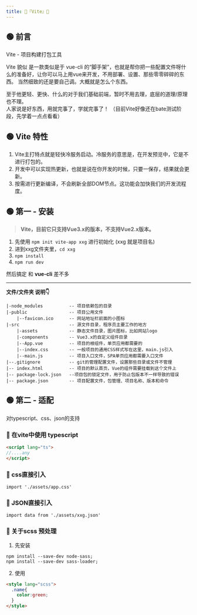 ```yaml
---
title: 🍍『Vite』🍍
---
```



## 🟢 前言
Vite - 项目构建打包工具

Vite 貌似 是一款类似是于 vue-cli 的“脚手架”，也就是帮你把一些配置文件呀什么的准备好，让你可以马上用vue来开发，不用部署、设置、那些零零碎碎的东西。 当然细致的还是要自己调。大概就是怎么个东西。

至于他更轻、更快、什么的对于我们基础前端，暂时不用去理，底层的道理/原理也不理。   
人家说是好东西，用就完事了，学就完事了！ （目前Vite好像还在bate测试阶段，先学着一点点看看）

## 🟢 Vite 特性
1. Vite主打特点就是轻快冷服务启动。冷服务的意思是，在开发预览中，它是不进行打包的。
2. 开发中可以实现热更新，也就是说在你开发的时候，只要一保存，结果就会更新。
3. 按需进行更新编译，不会刷新全部DOM节点。这功能会加快我们的开发流程度。

## 🟢 第一  - 安装
> **Vite，目前它只支持Vue3.x的版本，不支持Vue2.x版本。**


1. 先使用 `npm init vite-app xxg` 进行初始化 (xxg 就是项目名)
2. 进到xxg文件夹里，`cd xxg`
3. `npm install`
4. `npm run dev`

然后搞定 和 **vue-cli** 差不多

--- 
**文件/文件夹 说明👇**   

    |-node_modules          -- 项目依赖包的目录
    |-public                -- 项目公用文件
        |--favicon.ico      -- 网站地址栏前面的小图标
    |-src                   -- 源文件目录，程序员主要工作的地方
        |-assets            -- 静态文件目录，图片图标，比如网站logo
        |-components        -- Vue3.x的自定义组件目录
        |--App.vue          -- 项目的根组件，单页应用都需要的
        |--index.css        -- 一般项目的通用CSS样式写在这里，main.js引入
        |--main.js          -- 项目入口文件，SPA单页应用都需要入口文件
    |--.gitignore           -- git的管理配置文件，设置那些目录或文件不管理
    |-- index.html          -- 项目的默认首页，Vue的组件需要挂载到这个文件上
    |-- package-lock.json   --项目包的锁定文件，用于防止包版本不一样导致的错误
    |-- package.json        -- 项目配置文件，包管理、项目名称、版本和命令


## 🟢 第二 - 适配
对typescript、css、json的支持

### 🔵 在vite中使用 typescript
```html
<script lang="ts">
//....any
</script>
```

### 🔵 css直接引入
    import './assets/app.css'

### 🔵 JSON直接引入
    import data from './assets/xxg.json'


### 🔵 关于scss 预处理
1. 先安装 
```
npm install --save-dev node-sass;  
npm install --save-dev sass-loader;
```
2. 使用
```html
<style lang="scss">
  .name{
    color:green;
  }
</style>
```





